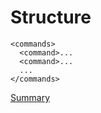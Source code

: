 # Structure #
```
<commands>
  <command>...
  <command>...
  ...
</commands>
```

[Summary](Summary.md)